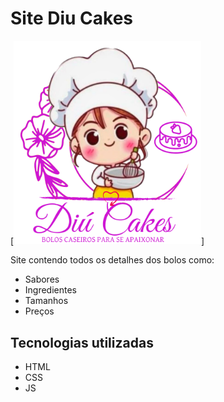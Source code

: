 # Site Diu Cakes

[<img src="imagens/diu-logo-g.png" alt="Logo Diu Cakes" width="300">]


Site contendo todos os detalhes dos bolos como:
- Sabores
- Ingredientes
- Tamanhos
- Preços


## Tecnologias utilizadas
- HTML
- CSS
- JS
